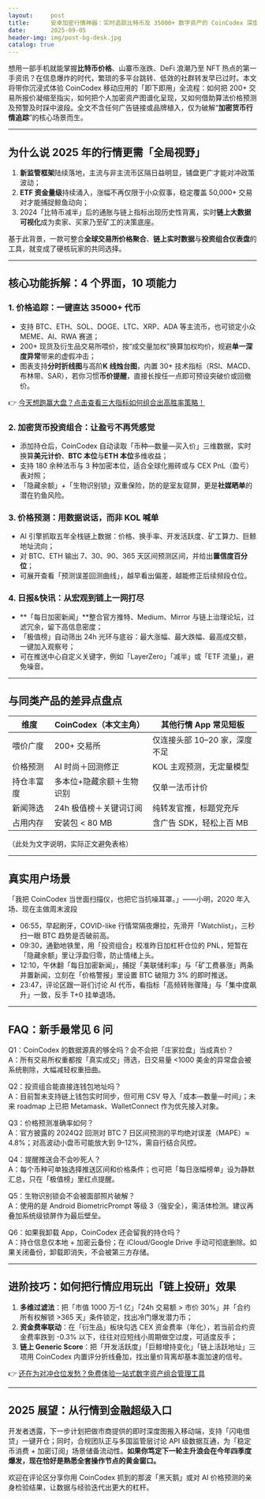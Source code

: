 ```yaml
---
layout:     post
title:      安卓加密行情神器：实时追踪比特币及 35000+ 数字资产的 CoinCodex 深度测评
date:       2025-09-05
header-img: img/post-bg-desk.jpg
catalog: true
---
```


想用一部手机就能掌握**比特币价格**、山寨币涨跌、DeFi 浪潮乃至 NFT 热点的第一手资讯？在信息爆炸的时代，繁琐的多平台跳转、低效的社群转发早已过时。本文将带你沉浸式体验 CoinCodex 移动应用的「即下即用」全流程：如何把 200+ 交易所报价凝缩至指尖，如何把个人加密资产图谱化呈现，又如何借助算法价格预测及预警及时踩中波段。全文不含任何广告链接或品牌植入，仅为破解“**加密货币行情追踪**”的核心场景而生。

---

## 为什么说 2025 年的行情更需「全局视野」
1. **新监管框架**陆续落地，主流与非主流币区隔日益明显，铺盘更广才能对冲政策波动；
2. **ETF 资金量级**持续涌入，涨幅不再仅限于小众叙事，稳定覆盖 50,000+ 交易对才能捕捉鲸鱼动向；
3. 2024「比特币减半」后的通胀与链上指标出现历史性背离，实时**链上大数据可视化**成为卖家、买家乃至矿工的决策底座。

基于此背景，一款可整合**全球交易所价格聚合**、**链上实时数据**与**投资组合仪表盘**的工具，就变成了硬核玩家的共同选择。

---

## 核心功能拆解：4 个界面，10 项能力

### 1. 价格追踪：一键直达 35000+ 代币
- 支持 BTC、ETH、SOL、DOGE、LTC、XRP、ADA 等主流币，也可锁定小众 MEME、AI、RWA 赛道；
- 200+ 现货及衍生品交易所喂价，按“成交量加权”换算加权均价，规避**单一深度异常**带来的虚假冲击；
- 图表支持**分时折线图**与高阶**K 线烛台图**，内置 30+ 技术指标（RSI、MACD、布林带、SAR），若你习惯**币价提醒**，直接长按任一点即可预设突破价或回撤价。

👉 [今天想跑赢大盘？点击查看三大指标如何组合出高胜率策略！](https://okxdog.com/)

### 2. **加密货币投资组合**：让盈亏不再凭感觉
- 添加持仓后，CoinCodex 自动读取「币种—数量—买入价」三维数据，实时换算**美元计价**、**BTC 本位**与**ETH 本位**多维收益；
- 支持 180 余种法币与 3 种加密本位，适合全球化搬砖或与 CEX PnL（盈亏）表对照；
- 「隐藏余额」+「生物识别锁」双重保险，防的是室友窥屏，更是**社媒晒单**的潜在钓鱼风险。

### 3. 价格预测：用数据说话，而非 KOL 喊单
- AI 引擎抓取五年全栈链上数据：价格、换手率、开发活跃度、矿工算力、巨鲸地址流向；
- 对 BTC、ETH 输出 7、30、90、365 天区间预测区间，并给出**置信度百分位**；
- 可展开查看「预测误差回测曲线」，越早看出偏差，越能修正后续频段仓位。

### 4. 日报&快讯：从宏观到链上一网打尽
- **「每日加密新闻」**整合官方推特、Medium、Mirror 与链上治理论坛，过滤冗余，留下高信息密度；
- 「极值榜」自动筛出 24h 光环与底谷：最大涨幅、最大跌幅、最高成交额，一键加入观察号；
- 可在推送中心自定义关键字，例如「LayerZero」「减半」或「ETF 流量」，避免噪音。

---

## 与同类产品的差异点盘点

| 维度             | CoinCodex（本文主角）         | 其他行情 App 常见短板               |
|------------------|----------------------------|------------------------------------|
| 喂价广度         | 200+ 交易所               | 仅连接头部 10–20 家，深度不足       |
| 价格预测         | AI 时尚＋回测修正         | KOL 主观预测，无定量模型            |
| 持仓丰富度       | 多本位+隐藏余额＋生物识别 | 仅单一法币计价                     |
| 新闻筛选         | 24h 极值榜＋关键词订阅    | 纯转发官推，标题党充斥              |
| 占用内存         | 安装包 < 80 MB             | 含广告 SDK，轻松上百 MB              |

（此处为文字说明，实际正文避免表格）

---

## 真实用户场景
「我把 CoinCodex 当世面扫描仪，也把它当抗噪耳罩。」——小明，2020 年入场、现在主做周末波段

- 06:55，早起刷牙，COVID-like 行情常隔夜爆拉，先滑开「Watchlist」，三秒扫一眼 BTC 趋势是否破前高。
- 09:30，通勤地铁里，用「投资组合」校准昨日加杠杆仓位的 PNL，短暂在「隐藏余额」里让浮盈归零，防止情绪上头。
- 12:10，午休翻「每日加密新闻」，捕捉「美联储利率」与「矿工费暴涨」两条并置新闻，立刻在「价格警报」里设置 BTC 破阻力 3% 的即时推送。
- 23:47，评论区跟一哥们讨论 AI 代币，看指标「高频转账骤降」与「集中度飙升」一致，反手 T+0 挂单退场。

---

## FAQ：新手最常见 6 问

Q1：CoinCodex 的数据源真的够全吗？会不会把「庄家拉盘」当成真价？  
A：所有交易所权重都按「真实成交」筛选，日交易量 <1000 美金的异常盘会被系统剔除，大幅减轻权重扭曲。

Q2：投资组合能直接连钱包地址吗？  
A：目前暂未支持链上钱包实时同步，但可用 CSV 导入「成本—数量—时间」；未来 roadmap 上已把 Metamask、WalletConnect 作为优先接入对象。

Q3：价格预测准确率如何？  
A：官方披露的 2024Q2 回测对 BTC 7 日区间预测的平均绝对误差（MAPE）≈ 4.8%；对高波动小盘币可能放大到 9–12%，需自行结合风控。

Q4：提醒推送会不会吵死人？  
A：每个币种可单独选择推送区间和价格条件；也可把「每日涨幅榜单」设为静默汇总，只在「极值榜」里红点提醒。

Q5：生物识别锁会不会被面部照片破解？  
A：使用的是 Android BiometricPrompt 等级 3（强安全），需活体检测。建议再叠加系统级锁屏作为最后壁垒。

Q6：如果我卸载 App，CoinCodex 还会留我的持仓吗？  
A：持仓信息仅本地 + 加密云备份；在 iCloud/Google Drive 手动可彻底删除。如果关闭备份，卸载即消失，不会被第三方存储。

---

## 进阶技巧：如何把行情应用玩出「链上投研」效果

1. **多维过滤法**：把「市值 1000 万–1 亿」「24h 交易额 > 市价 30%」并「合约所有权解锁 >365 天」条件锁定，找出冷门爆发潜力币；
2. **资金费率联动**：在「衍生品」板块勾选 CEX 资金费率（年化），若当前合约资金费率跌到 -0.3% 以下，往往对应短线小周期做空过度，可适度反手；
3. **链上 Generic Score**：把「开发活跃度」「巨鲸增持变化」「链上活跃地址」三项用 CoinCodex 内置评分折线叠加，找出量价背离却基本面加速的信号。

👉 [还在为对冲仓位发愁？免费体验一站式数字资产组合管理工具](https://okxdog.com/)

---

## 2025 展望：从行情到金融超级入口
开发者透露，下一步计划把做市商提供的即时深度图搬入移动端，支持「闪电借贷」一键开仓；同时，合规团队正与多国监管层讨论 API 级数据互通，为「稳定币消费 + 加密订阅」场景储备流动性。**如果你笃定下一轮主升浪会在今年四季度爆发，现在恰好是熟悉全套操作节点的黄金窗口。**

欢迎在评论区分享你用 CoinCodex 抓到的那波「黑天鹅」或对 AI 价格预测的亲身检验结果，让数据与经验迭代出更大的杠杆。